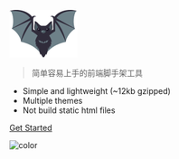 ![logo](_media/logo.svg)

> 简单容易上手的前端脚手架工具

- Simple and lightweight (~12kb gzipped)
- Multiple themes
- Not build static html files


[Get Started](zh-cn/install)

<!-- 背景色 -->
![color](#ececec)
